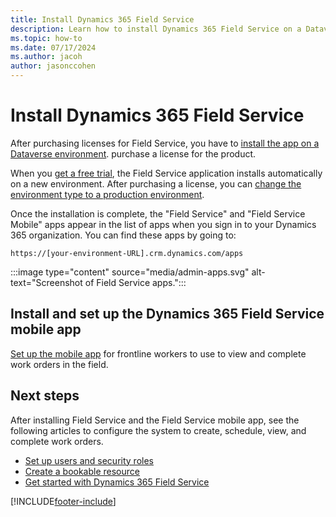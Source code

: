 ```yaml
---
title: Install Dynamics 365 Field Service
description: Learn how to install Dynamics 365 Field Service on a Dataverse environment.
ms.topic: how-to
ms.date: 07/17/2024
ms.author: jacoh
author: jasonccohen
---
```


# Install Dynamics 365 Field Service

After purchasing licenses for Field Service, you have to [install the app on a Dataverse environment](/power-platform/admin/manage-apps#install-an-app). purchase a license for the product.

When you [get a free trial](trial-signup.md), the Field Service application installs automatically on a new environment. After purchasing a license, you can [change the environment type to a production environment](/power-platform/admin/switch-environment).

Once the installation is complete, the "Field Service" and "Field Service Mobile" apps appear in the list of apps when you sign in to your Dynamics 365 organization. You can find these apps by going to:

```https://[your-environment-URL].crm.dynamics.com/apps```

:::image type="content" source="media/admin-apps.svg" alt-text="Screenshot of Field Service apps.":::

## Install and set up the Dynamics 365 Field Service mobile app

[Set up the mobile app](mobile/set-up-field-service-mobile.md) for frontline workers to use to view and complete work orders in the field.

## Next steps

After installing Field Service and the Field Service mobile app, see the following articles to configure the system to create, schedule, view, and complete work orders.

- [Set up users and security roles](users-licenses-permissions.md)
- [Create a bookable resource](set-up-bookable-resources.md)
- [Get started with Dynamics 365 Field Service](field-service-get-started.md)

[!INCLUDE[footer-include](../includes/footer-banner.md)]
